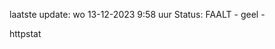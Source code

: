 laatste update: 
wo 13-12-2023  9:58   uur 
Status: FAALT - geel - 
<div class="service Y">httpstat</div>